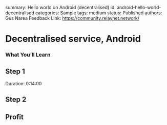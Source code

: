 summary: Hello world on Android (decentralised)
id: android-hello-world-decentralised
categories: Sample
tags: medium
status: Published
authors: Gus Narea
Feedback Link: https://community.relaynet.network/

# Decentralised service, Android

### What You’ll Learn

## Step 1
Duration: 0:14:00

## Step 2

## Profit
 

